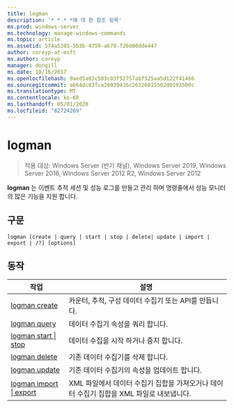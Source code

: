 ```yaml
---
title: logman
description: '* * * *에 대 한 참조 항목'
ms.prod: windows-server
ms.technology: manage-windows-commands
ms.topic: article
ms.assetid: 574a5203-5b3b-4759-a678-f26d00dde447
author: coreyp-at-msft
ms.author: coreyp
manager: dongill
ms.date: 10/16/2017
ms.openlocfilehash: 9aed5a83c503c03f52757abf525aa5d122f41466
ms.sourcegitcommit: ab64dc83fca28039416c26226815502d0193500c
ms.translationtype: MT
ms.contentlocale: ko-KR
ms.lasthandoff: 05/01/2020
ms.locfileid: "82724269"
---
```

# <a name="logman"></a>logman

> 적용 대상: Windows Server (반기 채널), Windows Server 2019, Windows Server 2016, Windows Server 2012 R2, Windows Server 2012

**logman** 는 이벤트 추적 세션 및 성능 로그를 만들고 관리 하며 명령줄에서 성능 모니터의 많은 기능을 지원 합니다.
## <a name="syntax"></a>구문
```
logman [create | query | start | stop | delete| update | import | export | /?] [options]
```
## <a name="actions"></a>동작
|작업|설명|
|-----|--------|
|[logman create](logman-create.md)|카운터, 추적, 구성 데이터 수집기 또는 API를 만듭니다.|
|[logman query](logman-query.md)|데이터 수집기 속성을 쿼리 합니다.|
|[logman start &#124; stop](logman-start-stop.md)|데이터 수집을 시작 하거나 중지 합니다.|
|[logman delete](logman-delete.md)|기존 데이터 수집기를 삭제 합니다.|
|[logman update](logman-update.md)|기존 데이터 수집기의 속성을 업데이트 합니다.|
|[logman import &#124; export](logman-import-export.md)|XML 파일에서 데이터 수집기 집합을 가져오거나 데이터 수집기 집합을 XML 파일로 내보냅니다.|
